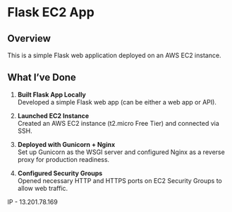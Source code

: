 # Flask EC2 App

## Overview

This is a simple Flask web application deployed on an AWS EC2 instance.

## What I’ve Done

1. **Built Flask App Locally**  
   Developed a simple Flask web app (can be either a web app or API).

2. **Launched EC2 Instance**  
   Created an AWS EC2 instance (t2.micro Free Tier) and connected via SSH.

3. **Deployed with Gunicorn + Nginx**  
   Set up Gunicorn as the WSGI server and configured Nginx as a reverse proxy for production readiness.

4. **Configured Security Groups**  
   Opened necessary HTTP and HTTPS ports on EC2 Security Groups to allow web traffic.
   
IP - 13.201.78.169
